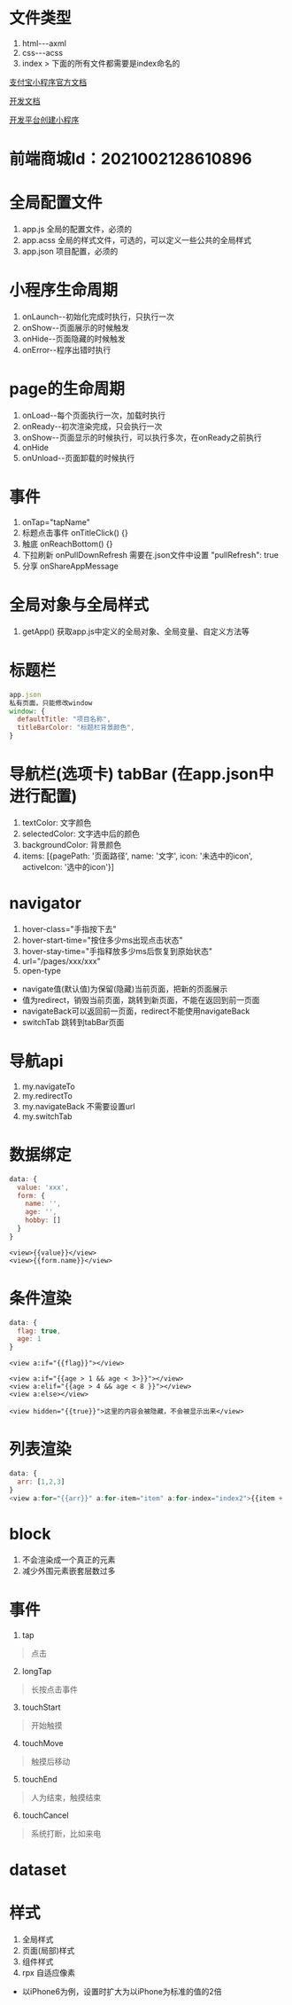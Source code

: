 # 文件类型
1. html---axml
2. css---acss
3. index > 下面的所有文件都需要是index命名的

[支付宝小程序官方文档](https://mini.open.alipay.com/channel/miniIndex.htm)

[开发文档](https://opendocs.alipay.com/mini/developer)

[开发平台创建小程序](https://open.alipay.com/mini/dev/create)

# 前端商城Id：2021002128610896

# 全局配置文件
1. app.js 全局的配置文件，必须的
2. app.acss 全局的样式文件，可选的，可以定义一些公共的全局样式
3. app.json 项目配置，必须的

# 小程序生命周期
1. onLaunch--初始化完成时执行，只执行一次
2. onShow--页面展示的时候触发
3. onHide--页面隐藏的时候触发
4. onError--程序出错时执行

# page的生命周期
1. onLoad--每个页面执行一次，加载时执行
2. onReady--初次渲染完成，只会执行一次
3. onShow--页面显示的时候执行，可以执行多次，在onReady之前执行
4. onHide
5. onUnload--页面卸载的时候执行

# 事件
1. onTap="tapName"
2. 标题点击事件 onTitleClick() {}
3. 触底 onReachBottom() {}
4. 下拉刷新 onPullDownRefresh 需要在.json文件中设置 "pullRefresh": true
5. 分享 onShareAppMessage

# 全局对象与全局样式
1. getApp() 获取app.js中定义的全局对象、全局变量、自定义方法等

# 标题栏
```js
app.json
私有页面，只能修改window
window: {
  defaultTitle: "项目名称",
  titleBarColor: "标题栏背景颜色",
}
```

# 导航栏(选项卡) tabBar (在app.json中进行配置)
1. textColor: 文字颜色
2. selectedColor: 文字选中后的颜色
3. backgroundColor: 背景颜色
4. items: [{pagePath: '页面路径', name: '文字', icon: '未选中的icon', activeIcon: '选中的icon'}]

# navigator
1. hover-class="手指按下去"
2. hover-start-time="按住多少ms出现点击状态"
3. hover-stay-time="手指释放多少ms后恢复到原始状态"
4. url="/pages/xxx/xxx"
5. open-type
  - navigate值(默认值)为保留(隐藏)当前页面，把新的页面展示
  - 值为redirect，销毁当前页面，跳转到新页面，不能在返回到前一页面
  - navigateBack可以返回前一页面，redirect不能使用navigateBack
  - switchTab 跳转到tabBar页面

# 导航api
1. my.navigateTo
2. my.redirectTo
3. my.navigateBack 不需要设置url
4. my.switchTab

# 数据绑定
```js
data: {
  value: 'xxx',
  form: {
    name: '',
    age: '',
    hobby: []
  }
}

```

```axml
<view>{{value}}</view>
<view>{{form.name}}</view>
```

# 条件渲染
```js
data: {
  flag: true,
  age: 1
}
```
```axml
<view a:if="{{flag}}"></view>

<view a:if="{{age > 1 && age < 3>}}"></view>
<view a:elif="{{age > 4 && age < 8 }}"></view>
<view a:else></view>

<view hidden="{{true}}">这里的内容会被隐藏，不会被显示出来</view>
```

# 列表渲染
```js
data: {
  arr: [1,2,3]
}
<view a:for="{{arr}}" a:for-item="item" a:for-index="index2">{{item + '---' + index2}}</view>
```

# block
1. 不会渲染成一个真正的元素
2. 减少外围元素嵌套层数过多

# 事件
1. tap
> 点击
2. longTap
> 长按点击事件
3. touchStart
> 开始触摸
4. touchMove
> 触摸后移动
5. touchEnd
> 人为结束，触摸结束
6. touchCancel
> 系统打断，比如来电

# dataset

# 样式
1. 全局样式
2. 页面(局部)样式
3. 组件样式
4. rpx 自适应像素
  - 以iPhone6为例，设置时扩大为以iPhone为标准的值的2倍
